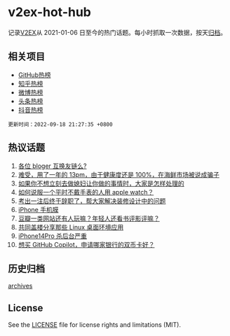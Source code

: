 # v2ex-hot-hub

 记录[V2EX](https://www.v2ex.com/)从 2021-01-06 日至今的热门话题。每小时抓取一次数据，按天[归档](archives)。
 
 ## 相关项目

- [GitHub热榜](https://github.com/snaildev/github-hot-hub)
- [知乎热榜](https://github.com/snaildev/zhihu-hot-hub)
- [微博热榜](https://github.com/snaildev/weibo-hot-hub)
- [头条热榜](https://github.com/snaildev/toutiao-hot-hub)
- [抖音热榜](https://github.com/snaildev/douyin-hot-hub)


 `更新时间：2022-09-18 21:27:35 +0800`

## 热议话题

1. [各位 bloger 互换友链么?](https://www.v2ex.com/t/880945)
1. [难受，用了一年的 13pm，由于健康度还是 100%，在海鲜市场被说成骗子](https://www.v2ex.com/t/881004)
1. [如果你不想立刻去做媳妇让你做的事情时，大家是怎样处理的](https://www.v2ex.com/t/880897)
1. [如何说服一个平时不戴手表的人用 apple watch？](https://www.v2ex.com/t/880950)
1. [考出一注后终于辞职了，帮大家解决装修设计中的问题](https://www.v2ex.com/t/880894)
1. [iPhone 手机膜](https://www.v2ex.com/t/880975)
1. [豆瓣一类网站还有人玩嘛？年轻人还看书评影评嘛？](https://www.v2ex.com/t/880990)
1. [共同盖楼分享那些 Linux 桌面环境应用](https://www.v2ex.com/t/880985)
1. [iPhone14Pro 杀后台严重](https://www.v2ex.com/t/880914)
1. [想买 GitHub Copilot，申请哪家银行的双币卡好？](https://www.v2ex.com/t/880961)

## 历史归档

[archives](archives)

## License

See the [LICENSE](LICENSE) file for license rights and limitations (MIT).
